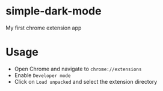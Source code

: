 # simple-dark-mode
My first chrome extension app
# Usage
- Open Chrome and navigate to `chrome://extensions`
- Enable `Developer mode`
- Click on `Load unpacked` and select the extension directory
